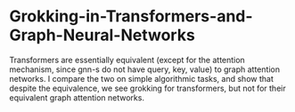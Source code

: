 # Grokking-in-Transformers-and-Graph-Neural-Networks

Transformers are essentially equivalent (except for the attention mechanism, since gnn-s do not have query, key, value) to graph attention networks. I compare the two on simple algorithmic tasks, and show that despite the equivalence, we see grokking for transformers, but not for their equivalent graph attention networks.
